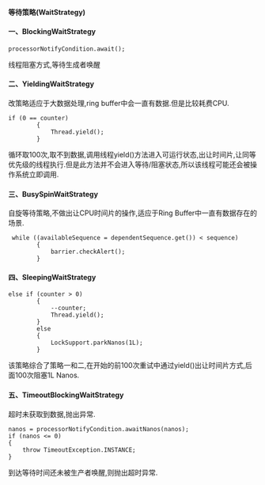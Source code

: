 #### 等待策略(WaitStrategy)
#### 一、BlockingWaitStrategy
~~~
processorNotifyCondition.await();
~~~
线程阻塞方式,等待生成者唤醒

#### 二、YieldingWaitStrategy
改策略适应于大数据处理,ring buffer中会一直有数据.但是比较耗费CPU.
~~~
if (0 == counter)
        {
            Thread.yield();
        }
~~~
循环取100次,取不到数据,调用线程yield()方法进入可运行状态,出让时间片,让同等优先级的线程执行.但是此方法并不会进入等待/阻塞状态,所以该线程可能还会被操作系统立即调用.

#### 三、BusySpinWaitStrategy
自旋等待策略,不做出让CPU时间片的操作,适应于Ring Buffer中一直有数据存在的场景.
~~~
 while ((availableSequence = dependentSequence.get()) < sequence)
        {
            barrier.checkAlert();
        }
~~~

#### 四、SleepingWaitStrategy

~~~
else if (counter > 0)
        {
            --counter;
            Thread.yield();
        }
        else
        {
            LockSupport.parkNanos(1L);
        }
~~~
该策略综合了策略一和二,在开始的前100次重试中通过yield()出让时间片方式,后面100次阻塞1L Nanos.

#### 五、TimeoutBlockingWaitStrategy
超时未获取到数据,抛出异常.
~~~
nanos = processorNotifyCondition.awaitNanos(nanos);
if (nanos <= 0)
{
    throw TimeoutException.INSTANCE;
}
~~~
到达等待时间还未被生产者唤醒,则抛出超时异常.
